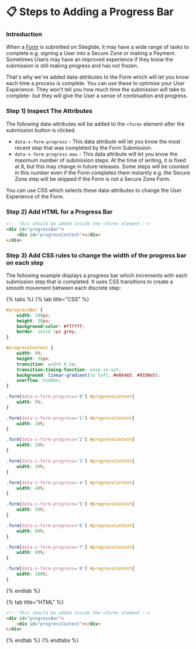 # 📋 Steps to Adding a Progress Bar

### Introduction

When a [Form](https://help.siteglide.com/article/99-forms-getting-started) is submitted on Siteglide, it may have a wide range of tasks to complete e.g. signing a User into a Secure Zone or making a Payment. Sometimes Users may have an improved experience if they know the submission is still making progress and has not frozen.

That's why we've added data-attributes to the Form which will let you know each time a process is complete. You can use these to optimise your User Experience. They won't tell you how much time the submission will take to complete- but they will give the User a sense of continuation and progress.

### Step 1) Inspect The Attributes

The following data-attributes will be added to the `<form>` element after the submission button is clicked.

* `data-s-form-progress` - This data attribute will let you know the most recent step that was completed by the Form Submission.
* `data-s-form-progress-max` - This data attribute will let you know the maximum number of submission steps. At the time of writing, it is fixed at 8, but this may change in future releases. Some steps will be counted in this number even if the Form completes them instantly e.g. the Secure Zone step will be skipped if the Form is not a Secure Zone Form.

You can use CSS which selects these data-attributes to change the User Experience of the Form.

### Step 2) Add HTML for a Progress Bar

```html
<!-- This should be added inside the <form> element -->
<div id="progressBar">
	<div id="progressContent"></div>
</div>
```

### Step 3) Add CSS rules to change the width of the progress bar on each step

The following example displays a progress bar which increments with each submission step that is completed. It uses CSS transitions to create a smooth movement between each discrete step:

{% tabs %}
{% tab title="CSS" %}
```css
#progressBar {
	width: 100px;
	height: 30px;
	background-color: #ffffff;
	border: solid 1px grey;
}

#progressContent {
	width: 0%;
	height: 30px;
	transition: width 0.3s;
	transition-timing-function: ease-in-out;
	background: linear-gradient(to left, #e66465, #9198e5);
	overflow: hidden;
}

.form[data-s-form-progress='0'] #progressContent{
	width: 0%;
}

.form[data-s-form-progress='1'] #progressContent{
	width: 10%;
}

.form[data-s-form-progress='2'] #progressContent{
	width: 20%;
}

.form[data-s-form-progress='3'] #progressContent{
	width: 30%;
}

.form[data-s-form-progress='4'] #progressContent{
	width: 40%;
}

.form[data-s-form-progress='5'] #progressContent{
	width: 50%;
}

.form[data-s-form-progress='6'] #progressContent{
	width: 60%;
}

.form[data-s-form-progress='7'] #progressContent{
	width: 80%;
}

.form[data-s-form-progress='8'] #progressContent{
	width: 100%;
}
```
{% endtab %}

{% tab title="HTML" %}
```html
<!-- This should be added inside the <form> element -->
<div id="progressBar">
	<div id="progressContent"></div>
</div>
```
{% endtab %}
{% endtabs %}
